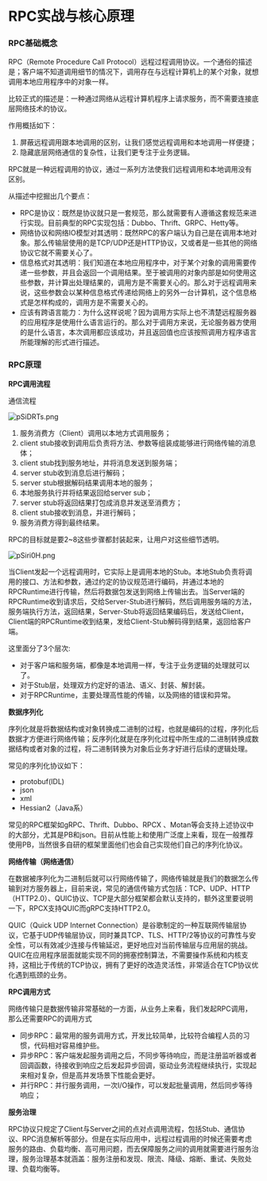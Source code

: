 # RPC实战与核心原理

### RPC基础概念

RPC（Remote Procedure Call Protocol）远程过程调用协议。一个通俗的描述是；客户端不知道调用细节的情况下，调用存在与远程计算机上的某个对象，就想调用本地应用程序中的对象一样。

比较正式的描述是：一种通过网络从远程计算机程序上请求服务，而不需要连接底层网络技术的协议。

作用概括如下：
1. 屏蔽远程调用跟本地调用的区别，让我们感觉远程调用和本地调用一样便捷；
2. 隐藏底层网络通信的复杂性，让我们更专注于业务逻辑。

RPC就是一种远程调用的协议，通过一系列方法使我们远程调用和本地调用没有区别。

从描述中挖掘出几个要点：

- RPC是协议：既然是协议就只是一套规范，那么就需要有人遵循这套规范来进行实现。目前典型的RPC实现包括：Dubbo、Thrift、GRPC、Hetty等。
- 网络协议和网络IO模型对其透明：既然RPC的客户端认为自己是在调用本地对象。那么传输层使用的是TCP/UDP还是HTTP协议，又或者是一些其他的网络协议它就不需要关心了。
- 信息格式对其透明：我们知道在本地应用程序中，对于某个对象的调用需要传递一些参数，并且会返回一个调用结果。至于被调用的对象内部是如何使用这些参数，并计算出处理结果的，调用方是不需要关心的。那么对于远程调用来说，这些参数会以某种信息格式传递给网络上的另外一台计算机，这个信息格式是怎样构成的，调用方是不需要关心的。
- 应该有跨语言能力：为什么这样说呢？因为调用方实际上也不清楚远程服务器的应用程序是使用什么语言运行的。那么对于调用方来说，无论服务器方使用的是什么语言，本次调用都应该成功，并且返回值也应该按照调用方程序语言所能理解的形式进行描述。

### RPC原理

**RPC调用流程**

通信流程

![pSiDRTs.png](https://s1.ax1x.com/2023/01/03/pSiDRTs.png)

1. 服务消费方（Client）调用以本地方式调用服务；
2. client stub接收到调用后负责将方法、参数等组装成能够进行网络传输的消息体；
3. client stub找到服务地址，并将消息发送到服务端；
4. server stub收到消息后进行解码；
5. server stub根据解码结果调用本地的服务；
6. 本地服务执行并将结果返回给server sub；
7. server stub将返回结果打包成消息并发送至消费方；
8. client stub接收到消息，并进行解码；
9. 服务消费方得到最终结果。

RPC的目标就是要2~8这些步骤都封装起来，让用户对这些细节透明。

![pSiri0H.png](https://s1.ax1x.com/2023/01/03/pSiri0H.png)


当Client发起一个远程调用时，它实际上是调用本地的Stub。本地Stub负责将调用的接口、方法和参数，通过约定的协议规范进行编码，并通过本地的RPCRuntime进行传输，然后将数据包发送到网络上传输出去。当Server端的RPCRuntime收到请求后，交给Server-Stub进行解码，然后调用服务端的方法，服务端执行方法，返回结果，Server-Stub将返回结果编码后，发送给Client，Client端的RPCRuntime收到结果，发给Client-Stub解码得到结果，返回给客户端。

这里面分了3个层次:

- 对于客户端和服务端，都像是本地调用一样，专注于业务逻辑的处理就可以了。
- 对于Stub层，处理双方约定好的语法、语义、封装、解封装。
- 对于RPCRuntime，主要处理高性能的传输，以及网络的错误和异常。


**数据序列化**

序列化就是将数据结构或对象转换成二进制的过程，也就是编码的过程，序列化后数据才方便进行网络传输；反序列化就是在序列化过程中所生成的二进制转换成数据结构或者对象的过程，将二进制转换为对象后业务才好进行后续的逻辑处理。

常见的序列化协议如下：

- protobuf(IDL)
- json
- xml
- Hessian2（Java系）

常见的RPC框架如gRPC、Thrift、Dubbo、RPCX 、Motan等会支持上述协议中的大部分，尤其是PB和json。目前从性能上和使用广泛度上来看，现在一般推荐使用PB，当然很多自研的框架里面他们也会自己实现他们自己的序列化协议。


**网络传输（网络通信）**

在数据被序列化为二进制后就可以行网络传输了，网络传输就是我们的数据怎么传输到对方服务器上，目前来说，常见的通信传输方式包括：TCP、UDP、HTTP（HTTP2.0）、QUIC协议、TCP是大部分框架都会默认支持的，额外这里要说明一下，RPCX支持QUIC而gRPC支持HTTP2.0。

QUIC（Quick UDP Internet Connection）是谷歌制定的一种互联网传输层协议，它基于UDP传输层协议，同时兼具TCP、TLS、HTTP/2等协议的可靠性与安全性，可以有效减少连接与传输延迟，更好地应对当前传输层与应用层的挑战。QUIC在应用程序层面就能实现不同的拥塞控制算法，不需要操作系统和内核支持，这相比于传统的TCP协议，拥有了更好的改造灵活性，非常适合在TCP协议优化遇到瓶颈的业务。

**RPC调用方式**

网络传输只是数据传输非常基础的一方面，从业务上来看，我们发起RPC调用，那么还需要RPC的调用方式

- 同步RPC：最常用的服务调用方式，开发比较简单，比较符合编程人员的习惯，代码相对容易维护些。
- 异步RPC：客户端发起服务调用之后，不同步等待响应，而是注册监听器或者回调函数，待接收到响应之后发起异步回调，驱动业务流程继续执行，实现起来相对复杂，但是高并发场景下性能会更好。
- 并行RPC：并行服务调用，一次I/O操作，可以发起批量调用，然后同步等待响应；


**服务治理**

RPC协议只规定了Client与Server之间的点对点调用流程，包括Stub、通信协议、RPC消息解析等部分。但是在实际应用中，远程过程调用的时候还需要考虑服务的路由、负载均衡、高可用问题，而去保障服务之间的调用就需要进行服务治理，服务治理基本就涵盖：服务注册和发现、限流、降级、熔断、重试、失败处理、负载均衡等。

